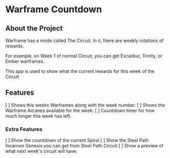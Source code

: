 # Warframe Countdown

## About the Project

Warframe has a mode called The Circuit. In it, there are weekly rotations of rewards.

For example, on Week 1 of normal Circuit, you can get Excalibur, Trinity, or Ember warframes.

This app is used to show what the current rewards for this week of the Circuit

## Features

[ ] Shows this weeks Warframes along with the week number.
[ ] Shows the Warframe Arcanes available for the week.
[ ] Countdown timer for how much longer this week has left.

### Extra Features

[ ] Show the countdown of the current Spiral
[ ] Show the Steel Path Incarnon Genesis you can get from Steel Path Circuit
[ ] Show a preview of what next week's circuit will have.
